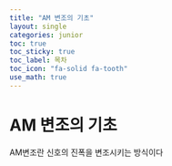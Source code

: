 ```yaml
---
title: "AM 변조의 기초"
layout: single
categories: junior
toc: true
toc_sticky: true
toc_label: 목차
toc_icon: "fa-solid fa-tooth"
use_math: true
---
```

# AM 변조의 기초

AM변조란 신호의 진폭을 변조시키는 방식이다
